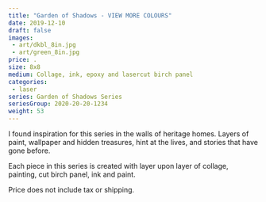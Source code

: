 ```yaml
---
title: "Garden of Shadows - VIEW MORE COLOURS"
date: 2019-12-10
draft: false
images:
 - art/dkbl_8in.jpg
 - art/green_8in.jpg
price: .
size: 8x8
medium: Collage, ink, epoxy and lasercut birch panel
categories:
 - laser
series: Garden of Shadows Series
seriesGroup: 2020-20-20-1234
weight: 53
---
```


I found inspiration for this series in the walls of heritage homes. Layers of paint, wallpaper and hidden treasures, hint at the lives, and stories that have gone before.

Each piece in this series is created with layer upon layer of collage, painting, cut birch panel, ink and paint.

Price does not include tax or shipping.